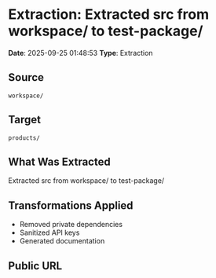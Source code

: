 # Extraction: Extracted src from workspace/ to test-package/

**Date**: 2025-09-25 01:48:53
**Type**: Extraction

## Source
`workspace/`

## Target
`products/`

## What Was Extracted
Extracted src from workspace/ to test-package/

## Transformations Applied
- Removed private dependencies
- Sanitized API keys
- Generated documentation

## Public URL

